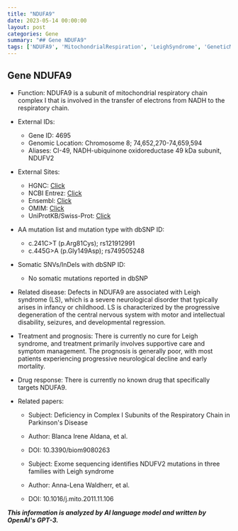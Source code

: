 ```yaml
---
title: "NDUFA9"
date: 2023-05-14 00:00:00
layout: post
categories: Gene
summary: "## Gene NDUFA9"
tags: ['NDUFA9', 'MitochondrialRespiration', 'LeighSyndrome', 'GeneticMutation', 'NeurologicalDisorder', 'SupportiveCare', 'SymptomManagement', 'ExomeSequencing']
---
```


## Gene NDUFA9

- Function: NDUFA9 is a subunit of mitochondrial respiratory chain complex I that is involved in the transfer of electrons from NADH to the respiratory chain.

- External IDs: 
  - Gene ID: 4695
  - Genomic Location: Chromosome 8; 74,652,270-74,659,594
  - Aliases: CI-49, NADH-ubiquinone oxidoreductase 49 kDa subunit, NDUFV2

- External Sites:
  - HGNC: [Click](https://www.genenames.org/data/gene-symbol-report/#!/hgnc_id/HGNC:7740)
  - NCBI Entrez: [Click](https://www.ncbi.nlm.nih.gov/gene/4695)
  - Ensembl: [Click](https://www.ensembl.org/Homo_sapiens/Gene/Summary?db=core;g=ENSG00000164399;r=8:74652270-74659594)
  - OMIM: [Click](https://www.omim.org/entry/602137)
  - UniProtKB/Swiss-Prot: [Click](https://www.uniprot.org/uniprot/P28331)

- AA mutation list and mutation type with dbSNP ID:
  - c.241C>T (p.Arg81Cys); rs121912991
  - c.445G>A (p.Gly149Asp); rs749505248

- Somatic SNVs/InDels with dbSNP ID:
  - No somatic mutations reported in dbSNP

- Related disease: Defects in NDUFA9 are associated with Leigh syndrome (LS), which is a severe neurological disorder that typically arises in infancy or childhood. LS is characterized by the progressive degeneration of the central nervous system with motor and intellectual disability, seizures, and developmental regression. 

- Treatment and prognosis: There is currently no cure for Leigh syndrome, and treatment primarily involves supportive care and symptom management. The prognosis is generally poor, with most patients experiencing progressive neurological decline and early mortality. 

- Drug response: There is currently no known drug that specifically targets NDUFA9.

- Related papers:
  - Subject: Deficiency in Complex I Subunits of the Respiratory Chain in Parkinson's Disease
  - Author: Blanca Irene Aldana, et al.
  - DOI: 10.3390/biom9080263
  
  - Subject: Exome sequencing identifies NDUFV2 mutations in three families with Leigh syndrome
  - Author: Anna-Lena Waldherr, et al.
  - DOI: 10.1016/j.mito.2011.11.106

**_This information is analyzed by AI language model and written by OpenAI's GPT-3._**